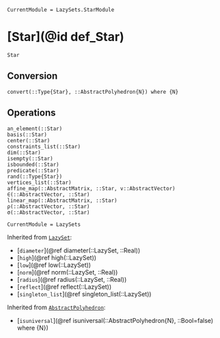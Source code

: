 ```@meta
CurrentModule = LazySets.StarModule
```

# [Star](@id def_Star)

```@docs
Star
```

## Conversion

```@docs
convert(::Type{Star}, ::AbstractPolyhedron{N}) where {N}
```

## Operations

```@docs
an_element(::Star)
basis(::Star)
center(::Star)
constraints_list(::Star)
dim(::Star)
isempty(::Star)
isbounded(::Star)
predicate(::Star)
rand(::Type{Star})
vertices_list(::Star)
affine_map(::AbstractMatrix, ::Star, v::AbstractVector)
∈(::AbstractVector, ::Star)
linear_map(::AbstractMatrix, ::Star)
ρ(::AbstractVector, ::Star)
σ(::AbstractVector, ::Star)
```

```@meta
CurrentModule = LazySets
```

Inherited from [`LazySet`](@ref):
* [`diameter`](@ref diameter(::LazySet, ::Real))
* [`high`](@ref high(::LazySet))
* [`low`](@ref low(::LazySet))
* [`norm`](@ref norm(::LazySet, ::Real))
* [`radius`](@ref radius(::LazySet, ::Real))
* [`reflect`](@ref reflect(::LazySet))
* [`singleton_list`](@ref singleton_list(::LazySet))

Inherited from [`AbstractPolyhedron`](@ref):
* [`isuniversal`](@ref isuniversal(::AbstractPolyhedron{N}, ::Bool=false) where {N})
